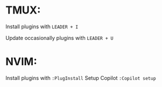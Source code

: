 # TMUX:
Install plugins with `LEADER + I`

Update occasionally plugins with `LEADER + U`

# NVIM:
Install plugins with `:PlugInstall`
Setup Copilot `:Copilot setup`
